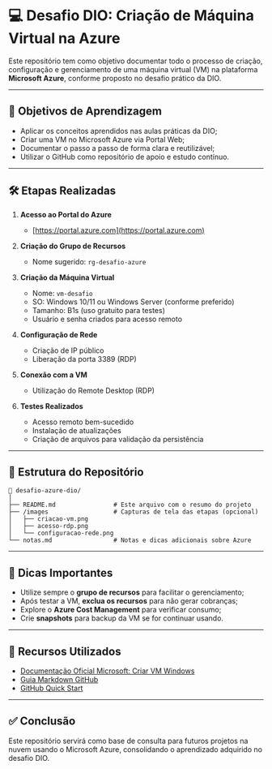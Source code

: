 # 💻 Desafio DIO: Criação de Máquina Virtual na Azure

Este repositório tem como objetivo documentar todo o processo de criação, configuração e gerenciamento de uma máquina virtual (VM) na plataforma **Microsoft Azure**, conforme proposto no desafio prático da DIO.

---

## 🧠 Objetivos de Aprendizagem

- Aplicar os conceitos aprendidos nas aulas práticas da DIO;
- Criar uma VM no Microsoft Azure via Portal Web;
- Documentar o passo a passo de forma clara e reutilizável;
- Utilizar o GitHub como repositório de apoio e estudo contínuo.

---

## 🛠️ Etapas Realizadas

1. **Acesso ao Portal do Azure**
   - [https://portal.azure.com](https://portal.azure.com)

2. **Criação do Grupo de Recursos**
   - Nome sugerido: `rg-desafio-azure`

3. **Criação da Máquina Virtual**
   - Nome: `vm-desafio`
   - SO: Windows 10/11 ou Windows Server (conforme preferido)
   - Tamanho: B1s (uso gratuito para testes)
   - Usuário e senha criados para acesso remoto

4. **Configuração de Rede**
   - Criação de IP público
   - Liberação da porta 3389 (RDP)

5. **Conexão com a VM**
   - Utilização do Remote Desktop (RDP)

6. **Testes Realizados**
   - Acesso remoto bem-sucedido
   - Instalação de atualizações
   - Criação de arquivos para validação da persistência

---

## 📁 Estrutura do Repositório

```
📁 desafio-azure-dio/
│
├── README.md                # Este arquivo com o resumo do projeto
├── /images                  # Capturas de tela das etapas (opcional)
│   ├── criacao-vm.png
│   ├── acesso-rdp.png
│   └── configuracao-rede.png
└── notas.md                 # Notas e dicas adicionais sobre Azure
```

---

## 📌 Dicas Importantes

- Utilize sempre o **grupo de recursos** para facilitar o gerenciamento;
- Após testar a VM, **exclua os recursos** para não gerar cobranças;
- Explore o **Azure Cost Management** para verificar consumo;
- Crie **snapshots** para backup da VM se for continuar usando.

---

## 🧾 Recursos Utilizados

- [Documentação Oficial Microsoft: Criar VM Windows](https://learn.microsoft.com/pt-br/azure/virtual-machines/windows/quick-create-portal)
- [Guia Markdown GitHub](https://guides.github.com/features/mastering-markdown/)
- [GitHub Quick Start](https://github.com/git-guides)

---

## ✅ Conclusão

Este repositório servirá como base de consulta para futuros projetos na nuvem usando o Microsoft Azure, consolidando o aprendizado adquirido no desafio DIO.
